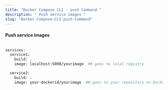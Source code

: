 ```yaml
---
title: "Docker Compose CLI - push Command "
description: " Push service images "
slug: "Docker-Compose-CLI-push-Command"
---
```


#### Push service images


```sh

services:
  service1:
    build: .
    image: localhost:5000/yourimage  ## goes to local registry

  service2:
    build: .
    image: your-dockerid/yourimage  ## goes to your repository on Docker Hub

```

